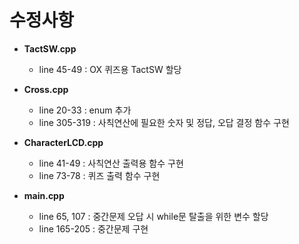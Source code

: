 # 수정사항

+ **TactSW.cpp**
  - line 45-49 : OX 퀴즈용 TactSW 할당  

+ **Cross.cpp**
  - line 20-33 : enum 추가  
  - line 305-319 : 사칙연산에 필요한 숫자 및 정답, 오답 결정 함수 구현  

+ **CharacterLCD.cpp**
  - line 41-49 : 사칙연산 출력용 함수 구현  
  - line 73-78 : 퀴즈 출력 함수 구현  

+ **main.cpp**
  - line 65, 107 : 중간문제 오답 시 while문 탈출을 위한 변수 할당  
  - line 165-205 : 중간문제 구현
